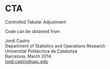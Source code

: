 # CTA
Controlled Tabular Adjustment

Code can be obtained from

Jordi Castro  
Department of Statistics and Operations Research  
Universitat Politècnica de Catalunya  
Barcelona, March 2014  
jordi.castro@upc.edu
